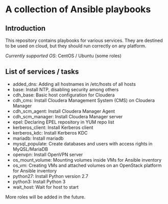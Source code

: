 # A collection of Ansible playbooks

## Introduction

This repository contains playbooks for various services. They are destined
to be used on cloud, but they should run correctly on any platform.

*Currently supported OS*: CentOS / Ubuntu (some roles)

## List of services / tasks

 - added_dns: Adding all hostnames in /etc/hosts of all hosts
 - base: Install NTP, disabling security among others
 - cdh_base: Basic host configuration for Cloudera
 - cdh_cms: Install Cloudera Management System (CMS) on Cloudera Manager
 - cdh_scm_agent: Install Cloudera Manager Agent
 - cdh_scm_manager: Install Cloudera Manager server
 - epel: Declaring EPEL repository in YUM repo list
 - kerberos_client: Install Kerberos client
 - kerberos_kdc: Install Kerberos KDC
 - mariadb: Install mariadb
 - mysql_populate: Create databases and users with access rights in MyQSL/MariaDB
 - openvpn: Install OpenVPN server
 - os_mount_volume: Mounting volumes inside VMs for Ansible inventory
 - os_vm: Creating VMs and attached volumes on an OpenStack platform for Ansible inventory
 - python27: Install Python version 2.7
 - python3: Install Python 3
 - wait_host: Wait for host to start

More roles will be added in the future.


